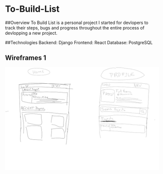 # To-Build-List
##Overview
To Build List is a personal project I started for devlopers to track their steps, bugs and progress throughout the entire process of devlopping a new project.

##Technologies
Backend: Django
Frontend: React
Database: PostgreSQL

## Wireframes 1
![](wireframes/wireframes.png)
